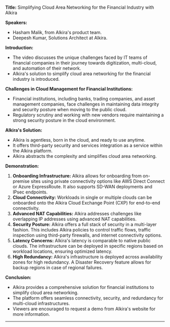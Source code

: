 **Title:** Simplifying Cloud Area Networking for the Financial Industry with Alkira

**Speakers:** 
- Hasham Malik, from Alkira's product team.
- Deepesh Kumar, Solutions Architect at Alkira.

**Introduction:**
- The video discusses the unique challenges faced by IT teams of financial companies in their journey towards digitization, multi-cloud, and automation of their network.
- Alkira's solution to simplify cloud area networking for the financial industry is introduced.

**Challenges in Cloud Management for Financial Institutions:**
- Financial institutions, including banks, trading companies, and asset management companies, face challenges in maintaining data integrity and security posture when moving to the public cloud.
- Regulatory scrutiny and working with new vendors require maintaining a strong security posture in the cloud environment.

**Alkira's Solution:**
- Alkira is agentless, born in the cloud, and ready to use anytime.
- It offers third-party security and services integration as a service within the Alkira platform.
- Alkira abstracts the complexity and simplifies cloud area networking.

**Demonstration:**
1. **Onboarding Infrastructure:** Alkira allows for onboarding from on-premise sites using private connectivity options like AWS Direct Connect or Azure ExpressRoute. It also supports SD-WAN deployments and IPsec endpoints.
2. **Cloud Connectivity:** Workloads in single or multiple clouds can be onboarded onto the Alkira Cloud Exchange Point (CXP) for end-to-end connectivity.
3. **Advanced NAT Capabilities:** Alkira addresses challenges like overlapping IP addresses using advanced NAT capabilities.
4. **Security Posture:** Alkira offers a full stack of security in a multi-layer fashion. This includes Alkira policies to control traffic flows, traffic inspection using third-party firewalls, and internet connectivity options.
5. **Latency Concerns:** Alkira's latency is comparable to native public clouds. The infrastructure can be deployed in specific regions based on workload locations, ensuring optimized latency.
6. **High Redundancy:** Alkira's infrastructure is deployed across availability zones for high redundancy. A Disaster Recovery feature allows for backup regions in case of regional failures.

**Conclusion:**
- Alkira provides a comprehensive solution for financial institutions to simplify cloud area networking.
- The platform offers seamless connectivity, security, and redundancy for multi-cloud infrastructures.
- Viewers are encouraged to request a demo from Alkira's website for more information.

---
